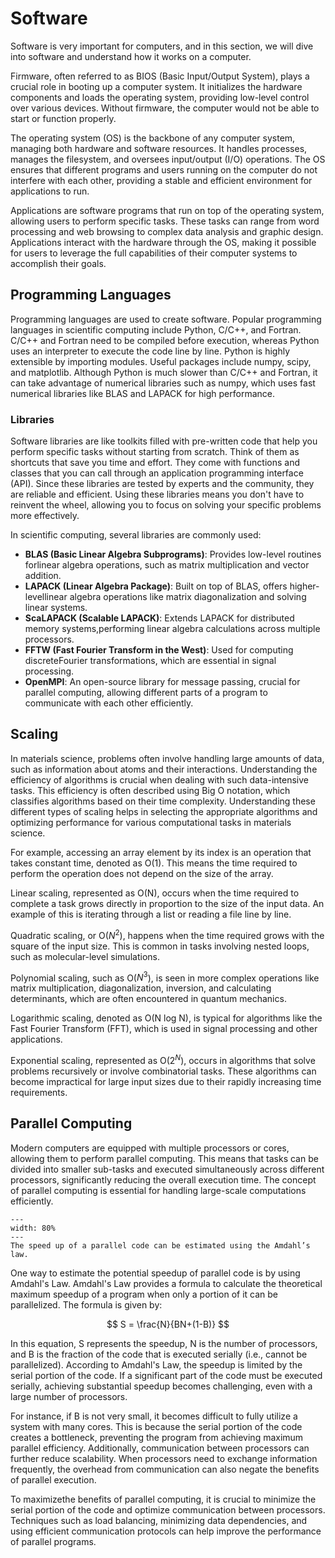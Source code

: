 # Software
Software is very important for computers, and in this section, we will dive into software and understand how it works on a computer.

Firmware, often referred to as BIOS (Basic Input/Output System), plays a crucial role in booting up a computer system. It initializes the hardware components and loads the operating system, providing low-level control over various devices. Without firmware, the computer would not be able to start or function properly.

The operating system (OS) is the backbone of any computer system, managing both hardware and software resources. It handles processes, manages the filesystem, and oversees input/output (I/O) operations. The OS ensures that different programs and users running on the computer do not interfere with each other, providing a stable and efficient environment for applications to run.

Applications are software programs that run on top of the operating system, allowing users to perform specific tasks. These tasks can range from word processing and web browsing to complex data analysis and graphic design. Applications interact with the hardware through the OS, making it possible for users to leverage the full capabilities of their computer systems to accomplish their goals.

## Programming Languages
Programming languages are used to create software. Popular programming languages in scientific computing include Python, C/C++, and Fortran. C/C++ and Fortran need to be compiled before execution, whereas Python uses an interpreter to execute the code line by line. Python is highly extensible by importing modules. Useful packages include numpy, scipy, and matplotlib. Although Python is much slower than C/C++ and Fortran, it can take advantage of numerical libraries such as numpy, which uses fast numerical libraries like BLAS and LAPACK for high performance.

### Libraries
Software libraries are like toolkits filled with pre-written code that help you perform specific tasks without starting from scratch. Think of them as shortcuts that save you time and effort. They come with functions and classes that you can call through an application programming interface (API). Since these libraries are tested by experts and the community, they are reliable and efficient. Using these libraries means you don't have to reinvent the wheel, allowing you to focus on solving your specific problems more effectively.

In scientific computing, several libraries are commonly used:
- **BLAS (Basic Linear Algebra Subprograms)**: Provides low-level routines forlinear algebra operations, such as matrix multiplication and vector addition.
- **LAPACK (Linear Algebra Package)**: Built on top of BLAS, offers higher-levellinear algebra operations like matrix diagonalization and solving linear systems.
- **ScaLAPACK (Scalable LAPACK)**: Extends LAPACK for distributed memory systems,performing linear algebra calculations across multiple processors.
- **FFTW (Fast Fourier Transform in the West)**: Used for computing discreteFourier transformations, which are essential in signal processing.
- **OpenMPI**: An open-source library for message passing, crucial for parallel computing, allowing different parts of a program to communicate with each other efficiently.


## Scaling
In materials science, problems often involve handling large amounts of data, such as information about atoms and their interactions. Understanding the efficiency of algorithms is crucial when dealing with such data-intensive tasks. This efficiency is often described using Big O notation, which classifies algorithms based on their time complexity. Understanding these different types of scaling helps in selecting the appropriate algorithms and optimizing performance for various computational tasks in materials science.

For example, accessing an array element by its index is an operation that takes constant time, denoted as O(1). This means the time required to perform the operation does not depend on the size of the array.

Linear scaling, represented as O(N), occurs when the time required to complete a task grows directly in proportion to the size of the input data. An example of this is iterating through a list or reading a file line by line.

Quadratic scaling, or O($N^2$), happens when the time required grows with the square of the input size. This is common in tasks involving nested loops, such as molecular-level simulations.

Polynomial scaling, such as O($N^3$), is seen in more complex operations like matrix multiplication, diagonalization, inversion, and calculating determinants, which are often encountered in quantum mechanics.

Logarithmic scaling, denoted as O(N log N), is typical for algorithms like the Fast Fourier Transform (FFT), which is used in signal processing and other applications.

Exponential scaling, represented as O($2^N$), occurs in algorithms that solve problems recursively or involve combinatorial tasks. These algorithms can become impractical for large input sizes due to their rapidly increasing time requirements.


## Parallel Computing
Modern computers are equipped with multiple processors or cores, allowing them to perform parallel computing. This means that tasks can be divided into smaller sub-tasks and executed simultaneously across different processors, significantly reducing the overall execution time. The concept of parallel computing is essential for handling large-scale computations efficiently.

```{figure} ../figures/amdahl.png
---
width: 80%
---
The speed up of a parallel code can be estimated using the Amdahl’s law.
```

One way to estimate the potential speedup of parallel code is by using Amdahl's Law. Amdahl's Law provides a formula to calculate the theoretical maximum speedup of a program when only a portion of it can be parallelized. The formula is given by:

$$
    S = \frac{N}{BN+(1-B)}
$$

In this equation, S represents the speedup, N is the number of processors, and B is the fraction of the code that is executed serially (i.e., cannot be parallelized). According to Amdahl's Law, the speedup is limited by the serial portion of the code. If a significant part of the code must be executed serially, achieving substantial speedup becomes challenging, even with a large number of processors.

For instance, if B is not very small, it becomes difficult to fully utilize a system with many cores. This is because the serial portion of the code creates a bottleneck, preventing the program from achieving maximum parallel efficiency. Additionally, communication between processors can further reduce scalability. When processors need to exchange information frequently, the overhead from communication can also negate the benefits of parallel execution.

To maximizethe  benefits of parallel computing, it is crucial to minimize the serial portion of the code and optimize communication between processors. Techniques such as load balancing, minimizing data dependencies, and using efficient communication protocols can help improve the performance of parallel programs.
